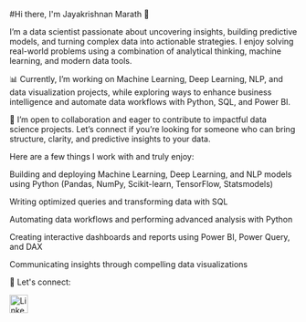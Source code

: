 #Hi there, I'm Jayakrishnan Marath 👋

I’m a data scientist passionate about uncovering insights, building predictive models, and turning complex data into actionable strategies. I enjoy solving real-world problems using a combination of analytical thinking, machine learning, and modern data tools.

📊 Currently, I’m working on Machine Learning, Deep Learning, NLP, and data visualization projects, while exploring ways to enhance business intelligence and automate data workflows with Python, SQL, and Power BI.

🤝 I’m open to collaboration and eager to contribute to impactful data science projects. Let’s connect if you’re looking for someone who can bring structure, clarity, and predictive insights to your data.

Here are a few things I work with and truly enjoy:

Building and deploying Machine Learning, Deep Learning, and NLP models using Python (Pandas, NumPy, Scikit-learn, TensorFlow, Statsmodels)

Writing optimized queries and transforming data with SQL

Automating data workflows and performing advanced analysis with Python

Creating interactive dashboards and reports using Power BI, Power Query, and DAX

Communicating insights through compelling data visualizations

🔗 Let's connect:

<p align="left"> <a href="https://www.linkedin.com/in/jayakrishnan-marath/" target="_blank" rel="noopener noreferrer"> <img src="https://content.linkedin.com/content/dam/me/business/en-us/amp/brand-site/v2/bg/LI-Bug.svg.original.svg" alt="LinkedIn" width="32" height="32"> </a> </p>
